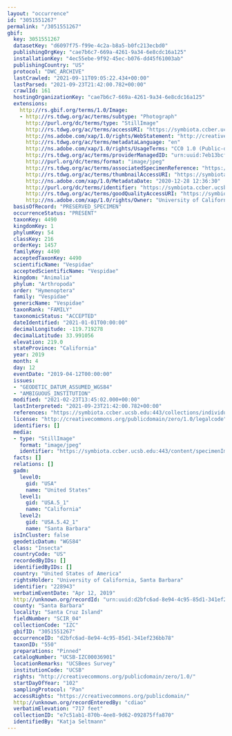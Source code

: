 ```yaml
---
layout: "occurrence"
id: "3051551267"
permalink: "/3051551267"
gbif:
  key: 3051551267
  datasetKey: "d6097f75-f99e-4c2a-b8a5-b0fc213ecbd0"
  publishingOrgKey: "cae7b6c7-669a-4261-9a34-6e8cdc16a125"
  installationKey: "4ec55ebe-9f92-45ec-b076-dd45f61003ab"
  publishingCountry: "US"
  protocol: "DWC_ARCHIVE"
  lastCrawled: "2021-09-11T09:05:22.434+00:00"
  lastParsed: "2021-09-23T21:42:00.782+00:00"
  crawlId: 161
  hostingOrganizationKey: "cae7b6c7-669a-4261-9a34-6e8cdc16a125"
  extensions:
    http://rs.gbif.org/terms/1.0/Image:
    - http://rs.tdwg.org/ac/terms/subtype: "Photograph"
      http://purl.org/dc/terms/type: "StillImage"
      http://rs.tdwg.org/ac/terms/accessURI: "https://symbiota.ccber.ucsb.edu:443/content/specimenImages/UCSB_IZC/UCSB-IZC00036/UCSB-IZC00036901_lg.jpg"
      http://ns.adobe.com/xap/1.0/rights/WebStatement: "http://creativecommons.org/publicdomain/zero/1.0/"
      http://rs.tdwg.org/ac/terms/metadataLanguage: "en"
      http://ns.adobe.com/xap/1.0/rights/UsageTerms: "CC0 1.0 (Public-domain)"
      http://rs.tdwg.org/ac/terms/providerManagedID: "urn:uuid:7eb13bcf-5600-4ee7-90d7-e76093bf91a6"
      http://purl.org/dc/terms/format: "image/jpeg"
      http://rs.tdwg.org/ac/terms/associatedSpecimenReference: "https://symbiota.ccber.ucsb.edu:443/collections/individual/index.php?occid=228943"
      http://rs.tdwg.org/ac/terms/thumbnailAccessURI: "https://symbiota.ccber.ucsb.edu:443/content/specimenImages/UCSB_IZC/UCSB-IZC00036/UCSB-IZC00036901_tn.jpg"
      http://ns.adobe.com/xap/1.0/MetadataDate: "2020-12-28 12:36:30"
      http://purl.org/dc/terms/identifier: "https://symbiota.ccber.ucsb.edu:443/content/specimenImages/UCSB_IZC/UCSB-IZC00036/UCSB-IZC00036901_lg.jpg"
      http://rs.tdwg.org/ac/terms/goodQualityAccessURI: "https://symbiota.ccber.ucsb.edu:443/content/specimenImages/UCSB_IZC/UCSB-IZC00036/UCSB-IZC00036901.JPG"
      http://ns.adobe.com/xap/1.0/rights/Owner: "University of California, Santa Barbara"
  basisOfRecord: "PRESERVED_SPECIMEN"
  occurrenceStatus: "PRESENT"
  taxonKey: 4490
  kingdomKey: 1
  phylumKey: 54
  classKey: 216
  orderKey: 1457
  familyKey: 4490
  acceptedTaxonKey: 4490
  scientificName: "Vespidae"
  acceptedScientificName: "Vespidae"
  kingdom: "Animalia"
  phylum: "Arthropoda"
  order: "Hymenoptera"
  family: "Vespidae"
  genericName: "Vespidae"
  taxonRank: "FAMILY"
  taxonomicStatus: "ACCEPTED"
  dateIdentified: "2021-01-01T00:00:00"
  decimalLongitude: -119.719278
  decimalLatitude: 33.991056
  elevation: 219.0
  stateProvince: "California"
  year: 2019
  month: 4
  day: 12
  eventDate: "2019-04-12T00:00:00"
  issues:
  - "GEODETIC_DATUM_ASSUMED_WGS84"
  - "AMBIGUOUS_INSTITUTION"
  modified: "2021-02-23T13:45:02.000+00:00"
  lastInterpreted: "2021-09-23T21:42:00.782+00:00"
  references: "https://symbiota.ccber.ucsb.edu:443/collections/individual/index.php?occid=228943"
  license: "http://creativecommons.org/publicdomain/zero/1.0/legalcode"
  identifiers: []
  media:
  - type: "StillImage"
    format: "image/jpeg"
    identifier: "https://symbiota.ccber.ucsb.edu:443/content/specimenImages/UCSB_IZC/UCSB-IZC00036/UCSB-IZC00036901_lg.jpg"
  facts: []
  relations: []
  gadm:
    level0:
      gid: "USA"
      name: "United States"
    level1:
      gid: "USA.5_1"
      name: "California"
    level2:
      gid: "USA.5.42_1"
      name: "Santa Barbara"
  isInCluster: false
  geodeticDatum: "WGS84"
  class: "Insecta"
  countryCode: "US"
  recordedByIDs: []
  identifiedByIDs: []
  country: "United States of America"
  rightsHolder: "University of California, Santa Barbara"
  identifier: "228943"
  verbatimEventDate: "Apr 12, 2019"
  http://unknown.org/recordId: "urn:uuid:d2bfc6ad-8e94-4c95-85d1-341ef236bb78"
  county: "Santa Barbara"
  locality: "Santa Cruz Island"
  fieldNumber: "SCIR_04"
  collectionCode: "IZC"
  gbifID: "3051551267"
  occurrenceID: "d2bfc6ad-8e94-4c95-85d1-341ef236bb78"
  taxonID: "550"
  preparations: "Pinned"
  catalogNumber: "UCSB-IZC00036901"
  locationRemarks: "UCSBees Survey"
  institutionCode: "UCSB"
  rights: "http://creativecommons.org/publicdomain/zero/1.0/"
  startDayOfYear: "102"
  samplingProtocol: "Pan"
  accessRights: "https://creativecommons.org/publicdomain/"
  http://unknown.org/recordEnteredBy: "cdiao"
  verbatimElevation: "717 feet"
  collectionID: "e7c51ab1-870b-4ee8-9d62-092875ffa870"
  identifiedBy: "Katja Seltmann"
---
```

